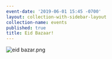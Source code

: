 ```yaml
---
event-date: '2019-06-01 15:45 -0700'
layout: collection-with-sidebar-layout
collection-name: events
published: true
title: Eid Bazaar!
---
```

![eid bazar.png]({{site.baseurl}}/media/eid%20bazar.png)
